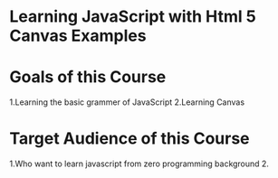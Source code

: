 # Learning JavaScript with Html 5 Canvas Examples
# Goals of this Course
  1.Learning the basic grammer of JavaScript
  2.Learning Canvas
# Target Audience of this Course
  1.Who want to learn javascript from zero programming background
  2.
